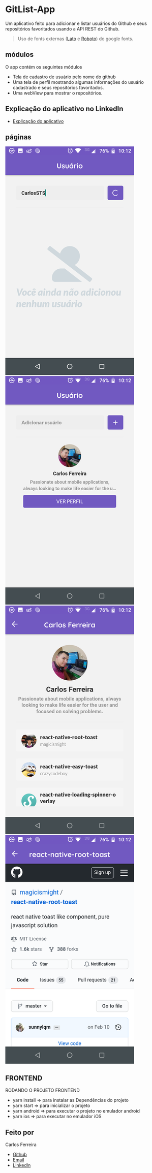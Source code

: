 # GitList-App
Um aplicativo feito para adicionar e listar usuários do Github e seus repositórios favoritados usando a API REST do Github.
> Uso de fonts externas ([Lato](https://fonts.google.com/specimen/Lato) e [Roboto](https://fonts.google.com/specimen/Roboto)) do google fonts.
## módulos

O app contém os seguintes módulos

* Tela de cadastro de usuário pelo nome do github
* Uma tela de perfil mostrando algumas informações do usuário cadastrado e seus repositórios favoritados.
* Uma webView para mostrar o repositórios.

## Explicação do aplicativo no LinkedIn
* [Explicação do aplicativo](https://www.linkedin.com/posts/carlos-ferreira-4b2ba219a_reactnative-activity-6760602129725034496-QidW)

## páginas
![Foto do App vazio](https://github.com/CarlosSTS/GitList-App/blob/master/images/empty.png)
![Foto do App adicionado](https://github.com/CarlosSTS/GitList-App/blob/master/images/added.png)
![Foto do App detalhe](https://github.com/CarlosSTS/GitList-App/blob/master/images/detail.png)
![Foto do App webView](https://github.com/CarlosSTS/GitList-App/blob/master/images/webView.png)

## FRONTEND
RODANDO O PROJETO FRONTEND
* yarn install => para instalar as Dependências do projeto
* yarn start => para inicializar o projeto
* yarn android => para executar o projeto no emulador android
* yarn ios => para executar no emulador iOS

## Feito por

Carlos Ferreira
* [Github](https://www.github.com/CarlosSTS)
* [Email](mailto://carlossts826@gmail.com)
* [LinkedIn](https://www.linkedin.com/in/carlos-ferreira-4b2ba219a/)
